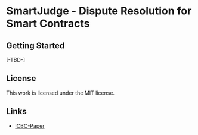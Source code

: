 # SmartJudge - Dispute Resolution for Smart Contracts

## Getting Started

[-TBD-]

## License

This work is licensed under the MIT license.

## Links

* [ICBC-Paper](https://roman-matzutt.de/paper/2019-icbc-wagner-dispute-resolution.pdf)
